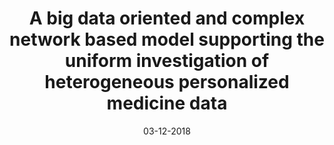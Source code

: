 ---
title: "A big data oriented and complex network based model supporting the uniform investigation of heterogeneous personalized medicine data"
collection: talks
type: "Paper presentation"
permalink: /talks/BIBM2018
venue: "International Conference on Bioinformatics and Biomedicine"
date: 03-12-2018
location: "Madrid, Spain"
share: false
---